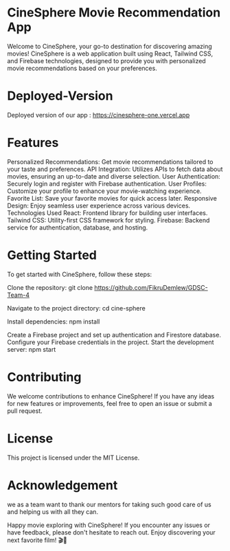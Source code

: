 # CineSphere Movie Recommendation App

Welcome to CineSphere, your go-to destination for discovering amazing movies! CineSphere is a web application built using React, Tailwind CSS, and Firebase technologies, designed to provide you with personalized movie recommendations based on your preferences.

# Deployed-Version

Deployed version of our app : https://cinesphere-one.vercel.app

 # Features

Personalized Recommendations: Get movie recommendations tailored to your taste and preferences.
API Integration: Utilizes APIs to fetch data about movies, ensuring an up-to-date and diverse selection.
User Authentication: Securely login and register with Firebase authentication.
User Profiles: Customize your profile to enhance your movie-watching experience.
Favorite List: Save your favorite movies for quick access later.
 Responsive Design: Enjoy seamless user experience across various devices.
Technologies Used
React: Frontend library for building user interfaces.
Tailwind CSS: Utility-first CSS framework for styling.
Firebase: Backend service for authentication, database, and hosting.

 # Getting Started
To get started with CineSphere, follow these steps:

Clone the repository: git clone https://github.com/FikruDemlew/GDSC-Team-4

Navigate to the project directory: cd cine-sphere

Install dependencies: npm install

Create a Firebase project and set up authentication and Firestore database.
Configure your Firebase credentials in the project.
Start the development server: npm start


# Contributing
We welcome contributions to enhance CineSphere! If you have any ideas for new features or improvements, feel free to open an issue or submit a pull request.

# License
This project is licensed under the MIT License.

# Acknowledgement
we as a team want to thank our mentors for taking such good care of us and helping us with all they can.

Happy movie exploring with CineSphere! If you encounter any issues or have feedback, please don't hesitate to reach out. Enjoy discovering your next favorite film! 🎬🍿
